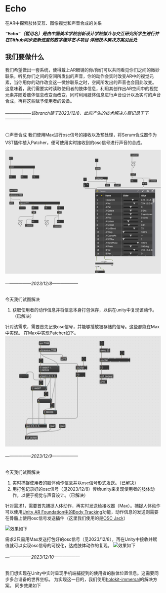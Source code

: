 

# Echo

在AR中探索肢体交互、图像视觉和声音合成的关系

***“Echo”（暂用名）是由中国美术学院创新设计学院媒介与交互研究所学生进行并在Github同步更新进度的数字媒体艺术项目***
***详细技术解决方案见此处***

## 我们要做什么
我们希望做出一套系统，使得戴上AR眼镜的你/你们可以共同看见你们之间的微妙联系，听见你们之间的空间所发出的声音，你的动作会实时改变AR中的视觉元素，当你用你的动作改变这一微妙联系之时，空间所发出的声音也会因此改变。
这意味着，我们需要实时读取使用者的肢体信息，利用其创作出AR空间中的视觉元素并随着肢体信息改变而改变，同时利用肢体信息进行声音设计以及实时的声音合成，再将这些赋予使用者的设备。

###### ——————该branch建于2023/12/8，此前产生的技术解决方案记录于下——————

⚪声音合成
我们使用Max进行osc信号的接收以及预处理，将Serum合成器作为VST插件植入Patcher，便可使用实时接收到的osc信号进行声音的合成。

![原理如图](图片/osc数据到合成器.png)

###### ——————2023/12/8——————
今天我们试图解决

 1. 获取使用者的动作信息并将信息本身打包保存，以供在unity中复现该动作。（已解决）

针对该需求，需要首先记录osc信号，并能够播放被存储的信号。这些都能在Max中实现。
在Max中实现Patcher如下。
![原理如图](图片/打包并播放osc信号数据.png)

###### ——————2023/12/9——————
今天我们试图解决

 1. 实时捕捉使用者的肢体动作信息并以osc信号形式发送。（已解决）
 2. 用打包记录好的osc信号（见2023/12/8）传给unity来复现使用者的肢体动作，以便于视觉与声音设计。（已解决）

针对需求1，需要首先捕捉人体动作，再实时发送给接收器（Max）。捕捉人体动作可以使用[Unity AR Foundation中的Body Tracking](https://github.com/Unity-Technologies/arfoundation-samples#body-tracking)功能，动作信息的发送则需要在骨骼上使用osc信号发送插件（这里我们使用的是[OSC Jack](https://github.com/keijiro/OscJack)）


![效果如下](视频/BodyTracking.gif)

需求2只需用Max发送打包好的osc信号（见2023/12/8），再在Unity中接收并赋值就可以实现osc信号的可视化，达成肢体动作的复现。
![效果如下](%E8%A7%86%E9%A2%91/osc2Unity.gif)


###### ——————2023/12/10——————
我们想实现在Unity中实时呈现手机端捕捉到的使用者的肢体位置信息。这需要同步多台设备的世界坐标。
为实现这一目的，我们使用[holokit-immersal](https://github.com/holoi/holokit-immersal-multiplayer-boilerplate)的解决方案。
同步效果如下
